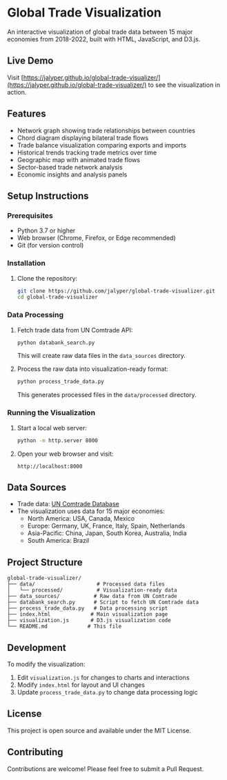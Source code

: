 # Global Trade Visualization

An interactive visualization of global trade data between 15 major economies from 2018-2022, built with HTML, JavaScript, and D3.js.

## Live Demo
Visit [https://jalyper.github.io/global-trade-visualizer/](https://jalyper.github.io/global-trade-visualizer/) to see the visualization in action.

## Features
- Network graph showing trade relationships between countries
- Chord diagram displaying bilateral trade flows
- Trade balance visualization comparing exports and imports
- Historical trends tracking trade metrics over time
- Geographic map with animated trade flows
- Sector-based trade network analysis
- Economic insights and analysis panels

## Setup Instructions

### Prerequisites
- Python 3.7 or higher
- Web browser (Chrome, Firefox, or Edge recommended)
- Git (for version control)

### Installation
1. Clone the repository:
   ```bash
   git clone https://github.com/jalyper/global-trade-visualizer.git
   cd global-trade-visualizer
   ```

### Data Processing
1. Fetch trade data from UN Comtrade API:
   ```bash
   python databank_search.py
   ```
   This will create raw data files in the `data_sources` directory.

2. Process the raw data into visualization-ready format:
   ```bash
   python process_trade_data.py
   ```
   This generates processed files in the `data/processed` directory.

### Running the Visualization
1. Start a local web server:
   ```bash
   python -m http.server 8000
   ```

2. Open your web browser and visit:
   ```
   http://localhost:8000
   ```

## Data Sources
- Trade data: [UN Comtrade Database](https://comtrade.un.org/)
- The visualization uses data for 15 major economies:
  - North America: USA, Canada, Mexico
  - Europe: Germany, UK, France, Italy, Spain, Netherlands
  - Asia-Pacific: China, Japan, South Korea, Australia, India
  - South America: Brazil

## Project Structure
```
global-trade-visualizer/
├── data/                    # Processed data files
│   └── processed/           # Visualization-ready data
├── data_sources/           # Raw data from UN Comtrade
├── databank_search.py      # Script to fetch UN Comtrade data
├── process_trade_data.py   # Data processing script
├── index.html             # Main visualization page
├── visualization.js       # D3.js visualization code
└── README.md             # This file
```

## Development
To modify the visualization:
1. Edit `visualization.js` for changes to charts and interactions
2. Modify `index.html` for layout and UI changes
3. Update `process_trade_data.py` to change data processing logic

## License
This project is open source and available under the MIT License.

## Contributing
Contributions are welcome! Please feel free to submit a Pull Request.
